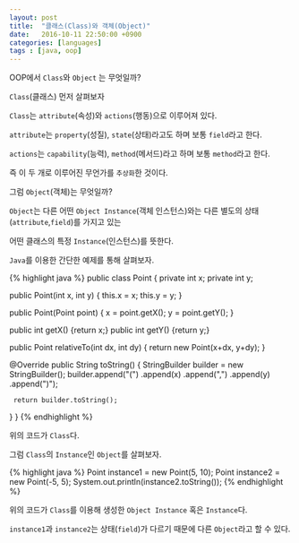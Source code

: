 ```yaml
---
layout: post
title:  "클래스(Class)와 객체(Object)"
date:   2016-10-11 22:50:00 +0900
categories: [languages]
tags : [java, oop]
---
```

OOP에서 `Class`와 `Object` 는 무엇일까?

<!--more-->

`Class`(클래스) 먼저 살펴보자

`Class`는 `attribute`(속성)와 `actions`(행동)으로 이루어져 있다.

`attribute`는 `property`(성질), `state`(상태)라고도 하며 보통 `field`라고 한다.

`actions`는 `capability`(능력), `method`(메서드)라고 하며 보통 `method`라고 한다.

즉 이 두 개로 이루어진 무언가를 `추상화`한 것이다.

그럼 `Object`(객체)는 무엇일까?

`Object`는  다른 어떤 `Object Instance`(객체 인스턴스)와는 다른 별도의 상태(`attribute`,`field`)를 가지고 있는

어떤 클래스의 특정 `Instance`(인스턴스)를 뜻한다.

`Java`를 이용한 간단한 예제를 통해 살펴보자.

{% highlight java %}
 public class Point {
   private int x;
   private int y;

   public Point(int x, int y) {
     this.x = x;
     this.y = y;
   }

   public Point(Point point) {
     x = point.getX();
     y = point.getY();
   }

   public int getX() {return x;}
   public int getY() {return y;}

   public Point relativeTo(int dx, int dy) {
     return new Point(x+dx, y+dy);
   }

   @Override
   public String toString() {
     StringBuilder builder = new StringBuilder();
     builder.append("(")
            .append(x)
            .append(",")
            .append(y)
            .append(")");

     return builder.toString();
   }
 }
{% endhighlight %}

위의 코드가 `Class`다.

그럼 `Class`의 `Instance`인 `Object`를 살펴보자.

{% highlight java %}
  Point instance1 = new Point(5, 10);
  Point instance2 = new Point(-5, 5);
  System.out.println(instance2.toString());
{% endhighlight %}

위의 코드가 `Class`를 이용해 생성한 `Object Instance` 혹은 `Instance`다.

`instance1`과 `instance2`는 상태(`field`)가 다르기 때문에 다른 `Object`라고 할 수 있다.
